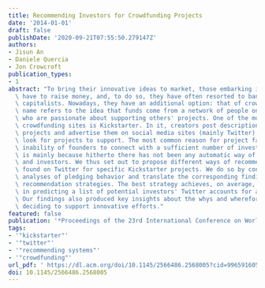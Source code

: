 ```yaml
---
title: Recommending Investors for Crowdfunding Projects
date: '2014-01-01'
draft: false
publishDate: '2020-09-21T07:55:50.279147Z'
authors:
- Jisun An
- Daniele Quercia
- Jon Crowcroft
publication_types:
- 1
abstract: "To bring their innovative ideas to market, those embarking in new ventures\
  \ have to raise money, and, to do so, they have often resorted to banks and venture\
  \ capitalists. Nowadays, they have an additional option: that of crowdfunding. The\
  \ name refers to the idea that funds come from a network of people on the Internet\
  \ who are passionate about supporting others' projects. One of the most popular\
  \ crowdfunding sites is Kickstarter. In it, creators post descriptions of their\
  \ projects and advertise them on social media sites (mainly Twitter), while investors\
  \ look for projects to support. The most common reason for project failure is the\
  \ inability of founders to connect with a sufficient number of investors, and that\
  \ is mainly because hitherto there has not been any automatic way of matching creators\
  \ and investors. We thus set out to propose different ways of recommending investors\
  \ found on Twitter for specific Kickstarter projects. We do so by conducting hypothesis-driven\
  \ analyses of pledging behavior and translate the corresponding findings into different\
  \ recommendation strategies. The best strategy achieves, on average, 84% of accuracy\
  \ in predicting a list of potential investors' Twitter accounts for any given project.\
  \ Our findings also produced key insights about the whys and wherefores of investors\
  \ deciding to support innovative efforts."
featured: false
publication: '*Proceedings of the 23rd International Conference on World Wide Web*'
tags:
- '"kickstarter"'
- '"twitter"'
- '"recommending systems"'
- '"crowdfunding"'
url_pdf: ' https://dl.acm.org/doi/10.1145/2566486.2568005?cid=99659160512'
doi: 10.1145/2566486.2568005
---
```


